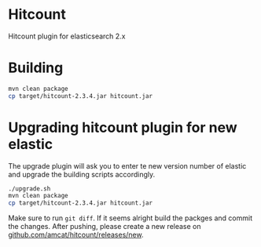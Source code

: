 # Hitcount
Hitcount plugin for elasticsearch 2.x

# Building
```bash
mvn clean package
cp target/hitcount-2.3.4.jar hitcount.jar
```

# Upgrading hitcount plugin for new elastic
The upgrade plugin will ask you to enter te new version number of elastic and upgrade the building scripts accordingly.

```bash
./upgrade.sh
mvn clean package
cp target/hitcount-2.3.4.jar hitcount.jar
```

Make sure to run `git diff`. If it seems alright build the packges and commit the changes. After pushing, please create a new release on [github.com/amcat/hitcount/releases/new](https://github.com/amcat/hitcount/releases/new).
